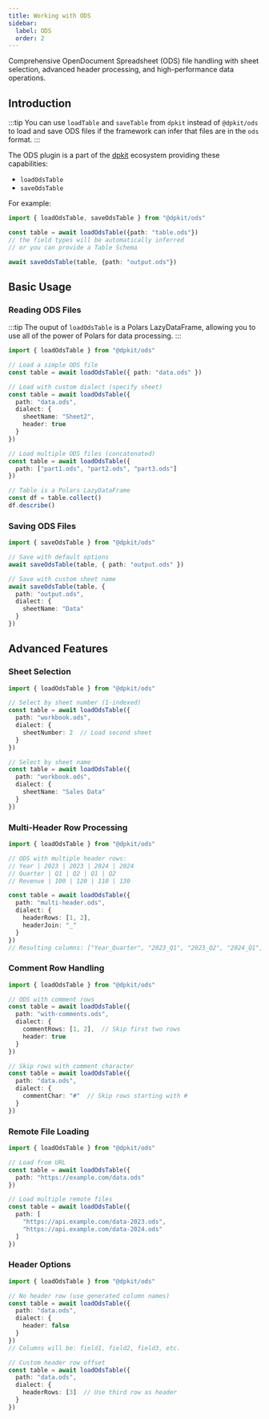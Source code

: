 ```yaml
---
title: Working with ODS
sidebar:
  label: ODS
  order: 2
---
```

Comprehensive OpenDocument Spreadsheet (ODS) file handling with sheet selection, advanced header processing, and high-performance data operations.

## Introduction

:::tip
You can use `loadTable` and `saveTable` from `dpkit` instead of `@dpkit/ods` to load and save ODS files if the framework can infer that files are in the `ods` format.
:::

The ODS plugin is a part of the [dpkit](https://github.com/datisthq/dpkit) ecosystem providing these capabilities:

- `loadOdsTable`
- `saveOdsTable`

For example:

```typescript
import { loadOdsTable, saveOdsTable } from "@dpkit/ods"

const table = await loadOdsTable({path: "table.ods"})
// the field types will be automatically inferred
// or you can provide a Table Schema

await saveOdsTable(table, {path: "output.ods"})
```

## Basic Usage

### Reading ODS Files

:::tip
The ouput of `loadOdsTable` is a Polars LazyDataFrame, allowing you to use all of the power of Polars for data processing.
:::

```typescript
import { loadOdsTable } from "@dpkit/ods"

// Load a simple ODS file
const table = await loadOdsTable({ path: "data.ods" })

// Load with custom dialect (specify sheet)
const table = await loadOdsTable({
  path: "data.ods",
  dialect: {
    sheetName: "Sheet2",
    header: true
  }
})

// Load multiple ODS files (concatenated)
const table = await loadOdsTable({
  path: ["part1.ods", "part2.ods", "part3.ods"]
})

// Table is a Polars LazyDataFrame
const df = table.collect()
df.describe()
```

### Saving ODS Files

```typescript
import { saveOdsTable } from "@dpkit/ods"

// Save with default options
await saveOdsTable(table, { path: "output.ods" })

// Save with custom sheet name
await saveOdsTable(table, {
  path: "output.ods",
  dialect: {
    sheetName: "Data"
  }
})
```

## Advanced Features

### Sheet Selection

```typescript
import { loadOdsTable } from "@dpkit/ods"

// Select by sheet number (1-indexed)
const table = await loadOdsTable({
  path: "workbook.ods",
  dialect: {
    sheetNumber: 2  // Load second sheet
  }
})

// Select by sheet name
const table = await loadOdsTable({
  path: "workbook.ods",
  dialect: {
    sheetName: "Sales Data"
  }
})
```

### Multi-Header Row Processing

```typescript
import { loadOdsTable } from "@dpkit/ods"

// ODS with multiple header rows:
// Year | 2023 | 2023 | 2024 | 2024
// Quarter | Q1 | Q2 | Q1 | Q2
// Revenue | 100 | 120 | 110 | 130

const table = await loadOdsTable({
  path: "multi-header.ods",
  dialect: {
    headerRows: [1, 2],
    headerJoin: "_"
  }
})
// Resulting columns: ["Year_Quarter", "2023_Q1", "2023_Q2", "2024_Q1", "2024_Q2"]
```

### Comment Row Handling

```typescript
import { loadOdsTable } from "@dpkit/ods"

// ODS with comment rows
const table = await loadOdsTable({
  path: "with-comments.ods",
  dialect: {
    commentRows: [1, 2],  // Skip first two rows
    header: true
  }
})

// Skip rows with comment character
const table = await loadOdsTable({
  path: "data.ods",
  dialect: {
    commentChar: "#"  // Skip rows starting with #
  }
})
```

### Remote File Loading

```typescript
import { loadOdsTable } from "@dpkit/ods"

// Load from URL
const table = await loadOdsTable({
  path: "https://example.com/data.ods"
})

// Load multiple remote files
const table = await loadOdsTable({
  path: [
    "https://api.example.com/data-2023.ods",
    "https://api.example.com/data-2024.ods"
  ]
})
```

### Header Options

```typescript
import { loadOdsTable } from "@dpkit/ods"

// No header row (use generated column names)
const table = await loadOdsTable({
  path: "data.ods",
  dialect: {
    header: false
  }
})
// Columns will be: field1, field2, field3, etc.

// Custom header row offset
const table = await loadOdsTable({
  path: "data.ods",
  dialect: {
    headerRows: [3]  // Use third row as header
  }
})
```
